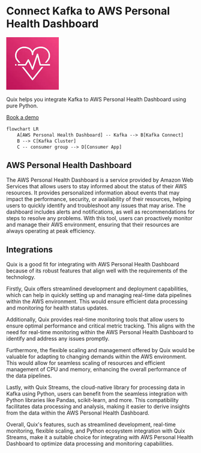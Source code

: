 # Connect Kafka to AWS Personal Health Dashboard

![](./images/logo_1.jpg)

Quix helps you integrate Kafka to AWS Personal Health Dashboard using pure Python.

<div>
<a class="md-button md-button--primary" href="https://share.hsforms.com/1iW0TmZzKQMChk0lxd_tGiw4yjw2?__hstc=175542013.2303933fbd746c0ac86d9ccbe9bc9100.1728383268831.1729603416735.1729620918855.31&__hssc=175542013.1.1729620918855&__hsfp=2132701734" target="_blank" style="margin-right:.5rem;">Book a demo</a>
<br/>
</div>

```mermaid
flowchart LR
    A[AWS Personal Health Dashboard] -- Kafka --> B[Kafka Connect]
    B --> C[Kafka Cluster]
    C -- consumer group --> D[Consumer App]
```

## AWS Personal Health Dashboard

The AWS Personal Health Dashboard is a service provided by Amazon Web Services that allows users to stay informed about the status of their AWS resources. It provides personalized information about events that may impact the performance, security, or availability of their resources, helping users to quickly identify and troubleshoot any issues that may arise. The dashboard includes alerts and notifications, as well as recommendations for steps to resolve any problems. With this tool, users can proactively monitor and manage their AWS environment, ensuring that their resources are always operating at peak efficiency.

## Integrations

Quix is a good fit for integrating with AWS Personal Health Dashboard because of its robust features that align well with the requirements of the technology. 

Firstly, Quix offers streamlined development and deployment capabilities, which can help in quickly setting up and managing real-time data pipelines within the AWS environment. This would ensure efficient data processing and monitoring for health status updates.

Additionally, Quix provides real-time monitoring tools that allow users to ensure optimal performance and critical metric tracking. This aligns with the need for real-time monitoring within the AWS Personal Health Dashboard to identify and address any issues promptly.

Furthermore, the flexible scaling and management offered by Quix would be valuable for adapting to changing demands within the AWS environment. This would allow for seamless scaling of resources and efficient management of CPU and memory, enhancing the overall performance of the data pipelines.

Lastly, with Quix Streams, the cloud-native library for processing data in Kafka using Python, users can benefit from the seamless integration with Python libraries like Pandas, scikit-learn, and more. This compatibility facilitates data processing and analysis, making it easier to derive insights from the data within the AWS Personal Health Dashboard.

Overall, Quix's features, such as streamlined development, real-time monitoring, flexible scaling, and Python ecosystem integration with Quix Streams, make it a suitable choice for integrating with AWS Personal Health Dashboard to optimize data processing and monitoring capabilities.

